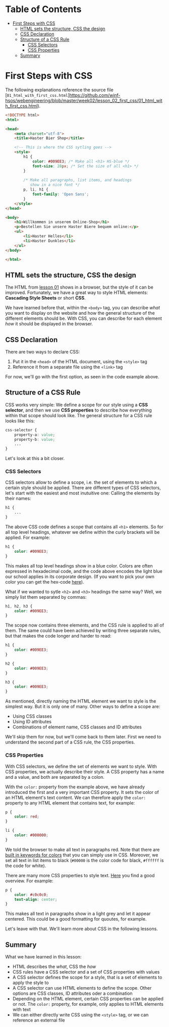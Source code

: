 # Table of Contents
- [First Steps with CSS](#first-steps-with-css)
  * [HTML sets the structure, CSS the design](#html-sets-the-structure--css-the-design)
  * [CSS Declaration](#css-declaration)
  * [Structure of a CSS Rule](#structure-of-a-css-rule)
    + [CSS Selectors](#css-selectors)
    + [CSS Properties](#css-properties)
  * [Summary](#summary)

# First Steps with CSS

The following explanations reference the source file [`01_html_with_first_css.html`]https://github.com/winf-hsos/webengineering/blob/master/week02/lesson_02_first_css/01_html_with_first_css.html).

```html
<!DOCTYPE html>
<html>

<head>
    <meta charset="utf-8">
    <title>Haster Bier Shop</title>

    <!-- This is where the CSS sytling goes -->
    <style>
        h1 {
            color: #009EE3; /* Make all <h1> HS-blue */
            font-size: 28px; /* Set the size of all <h1> */
        }
        
        /* Make all paragraphs, list items, and headings 
           show in a nice font */
        p, li, h1 {
            font-family: 'Open Sans';
        }
    </style>
</head>

<body>
    <h1>Willkommen in unserem Online-Shop</h1>
    <p>Bestellen Sie unsere Haster Biere bequem online:</p>
    <ul>
        <li>Haster Helles</li>
        <li>Haster Dunkles</li>
    </ul>
</body>

</html>

```

## HTML sets the structure, CSS the design

The HTML from [lesson 01](https://github.com/winf-hsos/webengineering/tree/master/week02/lesson_01_first_html) shows in a browser, but the style of it can be improved. Fortunately, we have a great way to style HTML elements: **Cascading Style Sheets** or short **CSS**.

We have learned before that, within the `<body>` tag, you can describe *what* you want to display on the website and how the general structure of the different elements should be. With CSS, you can describe for each element *how* it should be displayed in the browser.

## CSS Declaration

There are two ways to declare CSS:

1. Put it in the `<head>` of the HTML document, using the `<style>` tag
2. Reference it from a separate file using the `<link>` tag

For now, we'll go with the first option, as seen in the code example above.

## Structure of a CSS Rule

CSS works very simple: We define a scope for our style using a **CSS selector**, and then we use **CSS properties** to describe how everything within that scope should look like. The general structure for a CSS rule looks like this:

```css
css-selector {
    property-a: value;
    property-b: value;
    ...
}
```

Let's look at this a bit closer.

### CSS Selectors

CSS selectors allow to define a scope, i.e. the set of elements to which a certain style should be applied. There are different types of CSS selectors, let's start with the easiest and most inutuitive one: Calling the elements by their names:

```css
h1 {
    ...
}
```
The above CSS code defines a scope that contains all `<h1>` elements. So for all top level headings, whatever we define within the curly brackets will be applied. For example:

```css
h1 {
    color: #009EE3;
}
```

This makes all top level headings show in a blue color. Colors are often expressed in hexadecimal code, and the code above encodes the light blue our school applies in its corporate design. (If you want to pick your own color you can get the hex-code [here](https://www.w3schools.com/colors/colors_picker.asp)).

What if we wanted to sytle `<h2>` and `<h3>` headings the same way? Well, we simply list them separated by commas:

```css
h1, h2, h3 {
    color: #009EE3;
}
```

The scope now contains three elements, and the CSS rule is applied to all of them. The same could have been achieved by writing three separate rules, but that makes the code longer and harder to read:

```css
h1 {
    color: #009EE3;
}

h2 {
    color: #009EE3;
}

h3 {
    color: #009EE3;
}
```

As mentioned, directly naming the HTML element we want to style is the simplest way. But it is only one of many. Other ways to define a scope are:

- Using CSS classes
- Using ID attributes
- Combinations of element name, CSS classes and ID attributes

We'll skip them for now, but we'll come back to them later. First we need to understand the second part of a CSS rule, the CSS properties.

### CSS Properties

With CSS selectors, we define the set of elements we want to style. With CSS properties, we actually describe their style. A CSS property has a name and a value, and both are separated by a colon. 

With the `color:` property from the example above, we have already introduced the first and a very important CSS property. It sets the color of an HTML element's text content. We can therefore apply the `color:` property to any HTML element that contains text, for example:

```css
p {
    color: red;
}

li {
    color: #000000;
}
```

We told the browser to make all text in paragraphs red. Note that there are [built in keywords for colors](https://www.w3schools.com/colors/colors_names.asp) that you can simply use in CSS. Moreover, we set all text in list items to black (`#00000` is the color code for black, `#ffffff` is the code for white).

There are many more CSS properties to style text. [Here](https://www.w3schools.com/css/css_text.asp) you find a good overview. For example:

```css
p {
    color: #c0c0c0;
    text-align: center;
}
```

This makes all text in paragraphs show in a light grey and let it appear centered. This could be a good formatting for quoutes, for example.

Let's leave with that. We'll learn more about CSS in the following lessons.

## Summary

What we have learned in this lesson:

- HTML describes the *what*, CSS the *how*
- CSS rules have a CSS selector and a set of CSS properties with values
- A CSS selector defines the scope for a style, that is a set of elements to apply the style to
- A CSS selector can use HTML elements to define the scope. Other options are CSS classes, ID attributes oder a combination
- Depending on the HTML element, certain CSS properties can be applied or not. The `color:` property, for example, only applies to HTML elements with text
- We can either directly write CSS using the `<style>` tag, or we can reference an external file